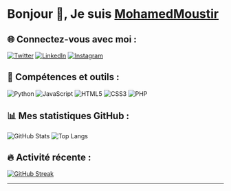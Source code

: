 # Bonjour 👋, Je suis [MohamedMoustir](mailto:miryassine123@gmail.com)

## 🌐 Connectez-vous avec moi :
[![Twitter](https://img.shields.io/badge/Twitter-1DA1F2?style=for-the-badge&logo=twitter&logoColor=white)](https://twitter.com/username)
[![LinkedIn](https://img.shields.io/badge/LinkedIn-0077B5?style=for-the-badge&logo=linkedin&logoColor=white)](https://linkedin.com/in/username)
[![Instagram](https://img.shields.io/badge/Instagram-E4405F?style=for-the-badge&logo=instagram&logoColor=white)](https://instagram.com/username)

## 🚀 Compétences et outils :
![Python](https://img.shields.io/badge/Python-3670A0?style=for-the-badge&logo=python&logoColor=ffdd54)
![JavaScript](https://img.shields.io/badge/JavaScript-323330?style=for-the-badge&logo=javascript&logoColor=F7DF1E)
![HTML5](https://img.shields.io/badge/HTML5-E34F26?style=for-the-badge&logo=html5&logoColor=white)
![CSS3](https://img.shields.io/badge/CSS3-1572B6?style=for-the-badge&logo=css3&logoColor=white)
![PHP](https://img.shields.io/badge/PHP-777BB4?style=for-the-badge&logo=php&logoColor=white)

## 📊 Mes statistiques GitHub :
![GitHub Stats](https://github-readme-stats.vercel.app/api?username=yassineelmiri&show_icons=true&theme=radical)
![Top Langs](https://github-readme-stats.vercel.app/api/top-langs/?username=yassineelmiri&layout=compact&theme=radical)

## 🔥 Activité récente :
[![GitHub Streak](https://streak-stats.demolab.com?user=yassineelmiri&theme=radical)](https://git.io/streak-stats)

---




